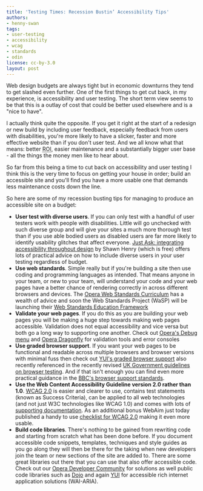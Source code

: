 ```yaml
---
title: 'Testing Times: Recession Bustin’ Accessibility Tips'
authors:
- henny-swan
tags:
- user-testing
- accessibility
- wcag
- standards
- odin
license: cc-by-3.0
layout: post
---
```


<p>Web design budgets are always tight but in economic downturns they tend to get slashed even further. One of the first things to get cut back, in my experience, is accessibility and user testing. The short term view seems to be that this is a outlay of cost that could be better used elsewhere and is a &quot;nice to have&quot;.</p>

<p>I actually think quite the opposite. If you get it right at the start of a redesign or new build by including user feedback, especially feedback from users with disabilities, you&#39;re more likely to have a slicker,  faster and more effective website than if you don&#39;t user test. And we all know what that means: better <abbr title="Return on investment">ROI</abbr>, easier maintenance and a substantially bigger user base - all the things the money men like to hear about.</p>

<p>So far from this being a time to cut back on accessibility and user testing I think this is the very time to focus on getting your house in order; build an accessible site and you&#39;ll find you have a more usable one that demands less maintenance costs down the line.</p>

<p>So here are some of my recession busting tips for managing to produce an accessible site on a budget:</p>
<ul>
	<li><strong>User test with diverse users</strong>. If you can only test with a handful of user testers work with people with disabilities. Little will go unchecked with such diverse group and will give your sites a much more thorough test than if you use able bodied users as disabled users are far more likely to identify usability glitches that affect everyone. <a href="http://www.uiaccess.com/accessucd/about.html">Just Ask: integrating accessibility throughout design</a> by Shawn Henry (which is free) offers lots of practical advice on how to include diverse users in your user testing regardless of budget.</li>
	<li><strong>Use web standards</strong>. Simple really but if you&#39;re building a site then use coding and programming languages as intended. That means anyone in your team, or new to your team, will understand your code and your web pages have a better chance of rendering correctly in across different browsers and devices. The <a href="http://www.opera.com/wsc">Opera Web Standards Curriculum</a> has a wealth of advice and soon the Web Standards Project (WaSP) will be launching their <a href="http://www.webstandards.org/action/edutf/">Web Standards Education Framework</a></li>
	<li><strong>Validate your web pages</strong>. If you do this as you are building your web pages you will be making a huge step towards making web pages accessible. Validation does not equal accessibility and vice versa but both go a long way to supporting one another. Check out <a href="http://my.opera.com/dragonfly/blog/2008/06/09/the-debug-menu-and-the-new-weekly">Opera&#39;s Debug menu</a> and <a href="http://www.opera.com/dragonfly/">Opera Dragonfly</a> for validation tools and error consoles</li>
	<li><strong>Use graded browser support</strong>. If you want your web pages to be functional and readable across multiple browsers and browser versions with minimal fuss then check out <a href="http://developer.yahoo.com/yui/articles/gbs/">YUI&#39;s graded browser support</a> also recently referenced in the  recently revised <a href="http://www.coi.gov.uk/guidance.php?page=213">UK Government guidelines on browser testing</a>. And if that isn&#39;t enough you can find even more practical guidance in the <a href="http://www.bbc.co.uk/guidelines/futuremedia/technical/browser_support.shtml">BBC&#39;s browser support standards</a>.</li>
	<li><strong>Use the Web Content Accessibility Guideline version 2.0 rather than 1.0</strong>. <a href="http://www.w3.org/TR/WCAG20/">WCAG 2.0</a> is easier and clearer to use, contains test statements (known as Success Criteria), can be applied to all web technologies (and not just W3C technologies like WCAG 1.0) and comes with lots of <a href="http://www.w3.org/WAI/intro/wcag.php#whatis2">supporting documentation</a>. As an additional bonus WebAim just today published a handy to use <a href="http://webaim.org/standards/wcag/checklist">checklist for WCAG 2.0</a> making it even more usable.</li>
	<li><strong>Build code libraries</strong>. There&#39;s nothing to be gained from rewriting code and starting from scratch what has been done before. If you document accessible code snippets, templates, techniques and style guides as you go along they will then be there for the taking when new developers join the team or new sections of the site are added to. There are some great libraries out there that you can use that also offer accessible code. Check out our <a href="http://dev.opera.com/">Opera Developer Community</a> for solutions as well public code libraries such as <a href="http://dojotoolkit.org/">Dojo</a> and again <a href="http://developer.yahoo.com/yui/">YUI</a> for accessible rich internet application solutions (WAI-ARIA).</li>
</ul>
